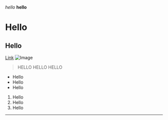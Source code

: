 *hello*
**hello**
# Hello 
## Hello 
[Link](http://google.com)
![Image](https://previews.123rf.com/images/jsddesign/jsddesign1502/jsddesign150200025/36351206-hello.jpg?fj=1)
> HELLO 
> HELLO 
> HELLO 
* Hello 
* Hello 
* Hello 
1. Hello 
2. Hello 
3. Hello 
---
```Hello World ! 


